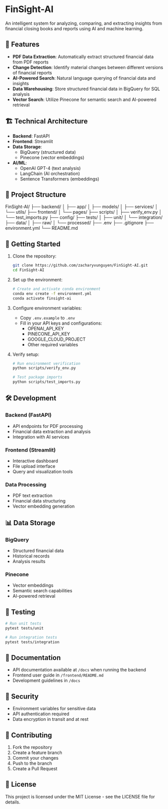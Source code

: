 # FinSight-AI

An intelligent system for analyzing, comparing, and extracting insights from financial closing books and reports using AI and machine learning.

## 🎯 Features

- **PDF Data Extraction**: Automatically extract structured financial data from PDF reports
- **Change Detection**: Identify material changes between different versions of financial reports
- **AI-Powered Search**: Natural language querying of financial data and insights
- **Data Warehousing**: Store structured financial data in BigQuery for SQL analysis
- **Vector Search**: Utilize Pinecone for semantic search and AI-powered retrieval

## 🏗️ Technical Architecture

- **Backend**: FastAPI
- **Frontend**: Streamlit
- **Data Storage**: 
  - BigQuery (structured data)
  - Pinecone (vector embeddings)
- **AI/ML**: 
  - OpenAI GPT-4 (text analysis)
  - LangChain (AI orchestration)
  - Sentence Transformers (embeddings)

## 📁 Project Structure

FinSight-AI/
├── backend/
│   ├── app/
│   ├── models/
│   ├── services/
│   └── utils/
├── frontend/
│   └── pages/
├── scripts/
│   ├── verify_env.py
│   └── test_imports.py
├── config/
├── tests/
│   ├── unit/
│   └── integration/
├── data/
│   ├── raw/
│   └── processed/
├── .env
├── .gitignore
├── environment.yml
└── README.md

## 🚀 Getting Started

1. Clone the repository:
   ```bash
   git clone https://github.com/zacharyvunguyen/FinSight-AI.git
   cd FinSight-AI
   ```

2. Set up the environment:
   ```bash
   # Create and activate conda environment
   conda env create -f environment.yml
   conda activate finsight-ai
   ```

3. Configure environment variables:
   - Copy `.env.example` to `.env`
   - Fill in your API keys and configurations:
     - OPENAI_API_KEY
     - PINECONE_API_KEY
     - GOOGLE_CLOUD_PROJECT
     - Other required variables

4. Verify setup:
   ```bash
   # Run environment verification
   python scripts/verify_env.py
   
   # Test package imports
   python scripts/test_imports.py
   ```

## 🛠️ Development

### Backend (FastAPI)
- API endpoints for PDF processing
- Financial data extraction and analysis
- Integration with AI services

### Frontend (Streamlit)
- Interactive dashboard
- File upload interface
- Query and visualization tools

### Data Processing
- PDF text extraction
- Financial data structuring
- Vector embedding generation

## 📊 Data Storage

### BigQuery
- Structured financial data
- Historical records
- Analysis results

### Pinecone
- Vector embeddings
- Semantic search capabilities
- AI-powered retrieval

## 🧪 Testing

```bash
# Run unit tests
pytest tests/unit

# Run integration tests
pytest tests/integration
```

## 📝 Documentation

- API documentation available at `/docs` when running the backend
- Frontend user guide in `/frontend/README.md`
- Development guidelines in `/docs`

## 🔐 Security

- Environment variables for sensitive data
- API authentication required
- Data encryption in transit and at rest

## 🤝 Contributing

1. Fork the repository
2. Create a feature branch
3. Commit your changes
4. Push to the branch
5. Create a Pull Request

## 📄 License

This project is licensed under the MIT License - see the LICENSE file for details.